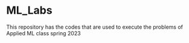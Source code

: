 # ML_Labs
This repository has the codes that are used to execute the problems of Applied ML class spring 2023

